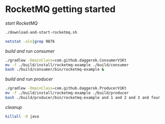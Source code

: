 # RocketMQ getting started

_start RocketMQ_

```bash
./download-and-start-rocketmq.sh

netstat -aln|grep 9876
```

_build and run consumer_

```bash
./gradlew -DmainClass=com.github.daggerok.ConsumerV1Kt
mv -f ./build/install/rocketmq-example ./build/consumer
bash ./build/consumer/bin/rocketmq-example &
```

_build and run producer_

```bash
./gradlew -DmainClass=com.github.daggerok.ProducerV1Kt
mv -f ./build/install/rocketmq-example ./build/producer
bash ./build/producer/bin/rocketmq-example and 1 and 2 and 3 and four
```

_cleanup_

```bash
killall -9 java
```
